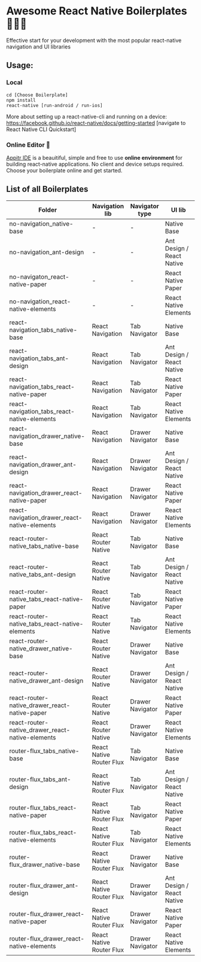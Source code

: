 # Awesome React Native Boilerplates 🍜🍜🍜
Effective start for your development with the most popular react-native navigation and UI libraries

## Usage: 

### Local
```
cd [Choose Boilerplate]
npm install
react-native [run-android / run-ios]

```
More about setting up a react-native-cli and running on a device:<br>https://facebook.github.io/react-native/docs/getting-started  [navigate to React Native CLI Quickstart]

### Online Editor 🚀

[Appitr IDE](https://appitr.com/) is a beauitiful, simple and free to use **online environment** for building react-native applications. No  client and device setups required. Choose your boilerplate online and get started.


## List of all Boilerplates

| Folder  | Navigation lib | Navigator type  | UI lib |
| ------------- | ------------- | ------------- | ------------- |
| no-navigation_native-base  | -  | -  | Native Base  |
| no-navigation_ant-design  | -  | -  | Ant Design / React Native  |
| no-navigaton_react-native-paper  | -  | -  | React Native Paper  |
| no-navigation_react-native-elements  | -  | -  | React Native Elements  |
| react-navigation_tabs_native-base  | React Navigation  | Tab Navigator  | Native Base  |
| react-navigation_tabs_ant-design  | React Navigation  | Tab Navigator  | Ant Design / React Native  |
| react-navigation_tabs_react-native-paper  | React Navigation  | Tab Navigator  | React Native Paper  |
| react-navigation_tabs_react-native-elements  | React Navigation  | Tab Navigator  | React Native Elements  |
| react-navigation_drawer_native-base  | React Navigation  | Drawer Navigator  | Native Base  |
| react-navigation_drawer_ant-design  | React Navigation  | Drawer Navigator  | Ant Design / React Native  |
| react-navigation_drawer_react-native-paper  | React Navigation  | Drawer Navigator  | React Native Paper  |
| react-navigation_drawer_react-native-elements  | React Navigation  | Drawer Navigator | React Native Elements  |
| react-router-native_tabs_native-base  | React Router Native  | Tab Navigator  | Native Base |
| react-router-native_tabs_ant-design  | React Router Native  | Tab Navigator  | Ant Design / React Native  |
| react-router-native_tabs_react-native-paper  | React Router Native  | Tab Navigator  | React Native Paper  |
| react-router-native_tabs_react-native-elements  | React Router Native  | Tab Navigator  | React Native Elements  |
| react-router-native_drawer_native-base  | React Router Native  | Drawer Navigator  | Native Base  |
| react-router-native_drawer_ant-design  | React Router Native  | Drawer Navigator  | Ant Design / React Native  |
| react-router-native_drawer_react-native-paper  | React Router Native  | Drawer Navigator  | React Native Paper  |
| react-router-native_drawer_react-native-elements  | React Router Native  | Drawer Navigator | React Native Elements  |
| router-flux_tabs_native-base  | React Native Router Flux  | Tab Navigator  | Native Base  |
| router-flux_tabs_ant-design  | React Native Router Flux  | Tab Navigator  | Ant Design / React Native  |
| router-flux_tabs_react-native-paper  | React Native Router Flux  | Tab Navigator  | React Native Paper |
| router-flux_tabs_react-native-elements  | React Native Router Flux  | Tab Navigator  | React Native Elements  |
| router-flux_drawer_native-base  | React Native Router Flux  | Drawer Navigator  | Native Base  |
| router-flux_drawer_ant-design  | React Native Router Flux  | Drawer Navigator  | Ant Design / React Native  |
| router-flux_drawer_react-native-paper  | React Native Router Flux  | Drawer Navigator  | React Native Paper |
| router-flux_drawer_react-native-elements  | React Native Router Flux  | Drawer Navigator  | React Native Elements |

